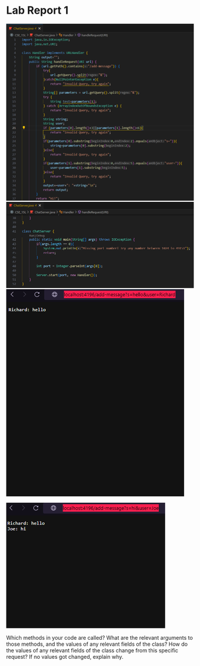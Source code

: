 # Lab Report 1

![Image](ChatServer1.png)
![Image](ChatServer2.png)
![Image](add-message1.png)

![Image](add-message2.png)

Which methods in your code are called?
What are the relevant arguments to those methods, and the values of any relevant fields of the class?
How do the values of any relevant fields of the class change from this specific request? If no values got changed, explain why.
